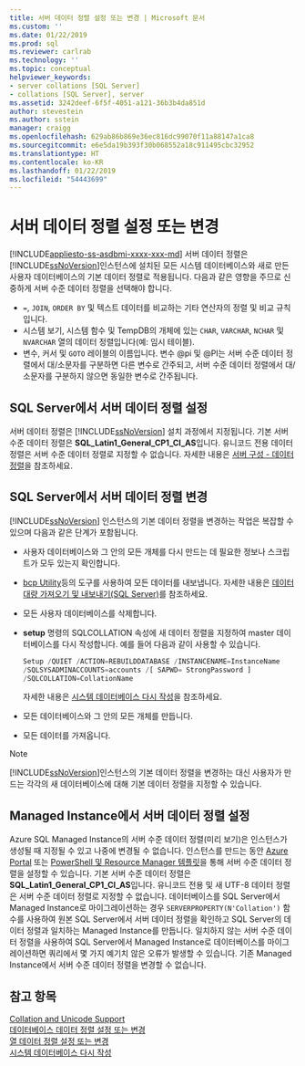 ```yaml
---
title: 서버 데이터 정렬 설정 또는 변경 | Microsoft 문서
ms.custom: ''
ms.date: 01/22/2019
ms.prod: sql
ms.reviewer: carlrab
ms.technology: ''
ms.topic: conceptual
helpviewer_keywords:
- server collations [SQL Server]
- collations [SQL Server], server
ms.assetid: 3242deef-6f5f-4051-a121-36b3b4da851d
author: stevestein
ms.author: sstein
manager: craigg
ms.openlocfilehash: 629ab86b869e36ec816dc99070f11a88147a1ca8
ms.sourcegitcommit: e6e5da19b393f30b068552a18c911495cbc32952
ms.translationtype: HT
ms.contentlocale: ko-KR
ms.lasthandoff: 01/22/2019
ms.locfileid: "54443699"
---
```

# <a name="set-or-change-the-server-collation"></a>서버 데이터 정렬 설정 또는 변경

[!INCLUDE[appliesto-ss-asdbmi-xxxx-xxx-md](../../includes/appliesto-ss-asdbmi-xxxx-xxx-md.md)]
  서버 데이터 정렬은 [!INCLUDE[ssNoVersion](../../includes/ssnoversion-md.md)]인스턴스에 설치된 모든 시스템 데이터베이스와 새로 만든 사용자 데이터베이스의 기본 데이터 정렬로 적용됩니다. 다음과 같은 영향을 주므로 신중하게 서버 수준 데이터 정렬을 선택해야 합니다.
 - `=`, `JOIN`, `ORDER BY` 및 텍스트 데이터를 비교하는 기타 연산자의 정렬 및 비교 규칙입니다.
 - 시스템 보기, 시스템 함수 및 TempDB의 개체에 있는 `CHAR`, `VARCHAR`, `NCHAR` 및 `NVARCHAR` 열의 데이터 정렬입니다(예: 임시 테이블).
 - 변수, 커서 및 `GOTO` 레이블의 이름입니다. 변수 @pi 및 @PI는 서버 수준 데이터 정렬에서 대/소문자를 구분하면 다른 변수로 간주되고, 서버 수준 데이터 정렬에서 대/소문자를 구분하지 않으면 동일한 변수로 간주됩니다.
  
## <a name="setting-the-server-collation-in-sql-server"></a>SQL Server에서 서버 데이터 정렬 설정

  서버 데이터 정렬은 [!INCLUDE[ssNoVersion](../../includes/ssnoversion-md.md)] 설치 과정에서 지정됩니다. 기본 서버 수준 데이터 정렬은 **SQL_Latin1_General_CP1_CI_AS**입니다. 유니코드 전용 데이터 정렬은 서버 수준 데이터 정렬로 지정할 수 없습니다. 자세한 내용은 [서버 구성 - 데이터 정렬](/sql/sql-server/install/server-configuration-collation.md)을 참조하세요.
  
## <a name="changing-the-server-collation-in-sql-server"></a>SQL Server에서 서버 데이터 정렬 변경

 [!INCLUDE[ssNoVersion](../../includes/ssnoversion-md.md)] 인스턴스의 기본 데이터 정렬을 변경하는 작업은 복잡할 수 있으며 다음과 같은 단계가 포함됩니다.  
  
- 사용자 데이터베이스와 그 안의 모든 개체를 다시 만드는 데 필요한 정보나 스크립트가 모두 있는지 확인합니다.  
  
- [bcp Utility](../../tools/bcp-utility.md)등의 도구를 사용하여 모든 데이터를 내보냅니다. 자세한 내용은 [데이터 대량 가져오기 및 내보내기&#40;SQL Server&#41;](../../relational-databases/import-export/bulk-import-and-export-of-data-sql-server.md)를 참조하세요.  
  
- 모든 사용자 데이터베이스를 삭제합니다.  
  
- **setup** 명령의 SQLCOLLATION 속성에 새 데이터 정렬을 지정하여 master 데이터베이스를 다시 작성합니다. 예를 들어 다음과 같이 사용할 수 있습니다.  
  
    ```sql  
    Setup /QUIET /ACTION=REBUILDDATABASE /INSTANCENAME=InstanceName
    /SQLSYSADMINACCOUNTS=accounts /[ SAPWD= StrongPassword ]
    /SQLCOLLATION=CollationName  
    ```  
  
     자세한 내용은 [시스템 데이터베이스 다시 작성](../../relational-databases/databases/rebuild-system-databases.md)을 참조하세요.  
  
- 모든 데이터베이스와 그 안의 모든 개체를 만듭니다.  
  
- 모든 데이터를 가져옵니다.  
  
> [!NOTE]  
> [!INCLUDE[ssNoVersion](../../includes/ssnoversion-md.md)]인스턴스의 기본 데이터 정렬을 변경하는 대신 사용자가 만드는 각각의 새 데이터베이스에 대해 기본 데이터 정렬을 지정할 수 있습니다.  
  
## <a name="setting-the-server-collation-in-managed-instance"></a>Managed Instance에서 서버 데이터 정렬 설정

Azure SQL Managed Instance의 서버 수준 데이터 정렬(미리 보기)은 인스턴스가 생성될 때 지정될 수 있고 나중에 변경될 수 없습니다. 인스턴스를 만드는 동안 [Azure Portal](https://docs.microsoft.com/azure/sql-database/sql-database-managed-instance-get-started#create-a-managed-instance) 또는 [PowerShell 및 Resource Manager 템플릿](https://docs.microsoft.com/azure/sql-database/scripts/sql-managed-instance-create-powershell-azure-resource-manager-template)을 통해 서버 수준 데이터 정렬을 설정할 수 있습니다. 기본 서버 수준 데이터 정렬은 **SQL_Latin1_General_CP1_CI_AS**입니다. 유니코드 전용 및 새 UTF-8 데이터 정렬은 서버 수준 데이터 정렬로 지정할 수 없습니다.
데이터베이스를 SQL Server에서 Managed Instance로 마이그레이션하는 경우 `SERVERPROPERTY(N'Collation')` 함수를 사용하여 원본 SQL Server에서 서버 데이터 정렬을 확인하고 SQL Server의 데이터 정렬과 일치하는 Managed Instance를 만듭니다. 일치하지 않는 서버 수준 데이터 정렬을 사용하여 SQL Server에서 Managed Instance로 데이터베이스를 마이그레이션하면 쿼리에서 몇 가지 예기치 않은 오류가 발생할 수 있습니다. 기존 Managed Instance에서 서버 수준 데이터 정렬을 변경할 수 없습니다.

## <a name="see-also"></a>참고 항목

 [Collation and Unicode Support](../../relational-databases/collations/collation-and-unicode-support.md)   
 [데이터베이스 데이터 정렬 설정 또는 변경](../../relational-databases/collations/set-or-change-the-database-collation.md)   
 [열 데이터 정렬 설정 또는 변경](../../relational-databases/collations/set-or-change-the-column-collation.md)   
 [시스템 데이터베이스 다시 작성](../../relational-databases/databases/rebuild-system-databases.md)  
 
